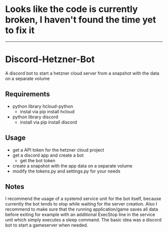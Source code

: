 # Looks like the code is currently broken, I haven't found the time yet to fix it

<hr>

# Discord-Hetzner-Bot
A discord bot to start a hetzner cloud server from a snapshot with the data on a separate volume

## Requirements
- python library hcloud-python
  - instal via pip install hcloud
- python library discord
  - install via pip install discord

## Usage
- get a API token for the hetzner cloud project
- get a discord app and create a bot
  - get the bot token
- create a snapshot with the app data on a separate volume
- modify the tokens.py and settings.py for your needs

## Notes
I recommend the usage of a systemd service unit for the bot itself, because currently the bot tends to stop while waiting for the server creation.
Also I recommend to make sure that the running application/game saves all data before exiting for example with an additional ExecStop line in the service unit which simply executes a sleep command.
The basic idea was a discord bot to start a gameserver when needed.
